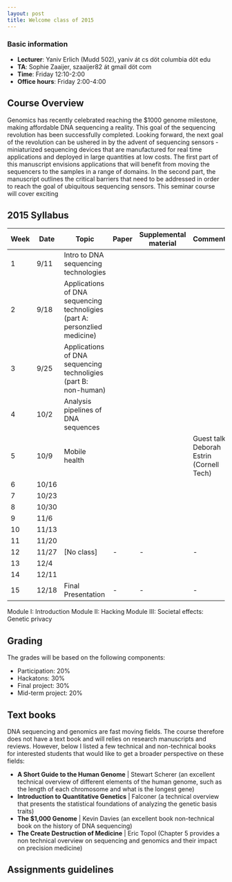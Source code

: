 ```yaml
---
layout: post
title: Welcome class of 2015
---
```



### Basic information
* **Lecturer**: Yaniv Erlich (Mudd 502), yaniv át cs döt columbia döt edu
* **TA**: Sophie Zaaijer, szaaijer82 át gmail döt com
* **Time**: Friday 12:10-2:00
* **Office hours**: Friday 2:00-4:00

## Course Overview

Genomics has recently celebrated reaching the $1000 genome milestone, making 
affordable DNA sequencing a reality. This goal of the sequencing revolution 
has been successfully completed. Looking forward, the next goal of the 
revolution can be ushered in by the advent of sequencing sensors - 
miniaturized sequencing devices that are manufactured for real time 
applications and deployed in large quantities at low costs. The first part of 
this manuscript envisions applications that will benefit from moving the 
sequencers to the samples in a range of domains. In the second part, the 
manuscript outlines the critical barriers that need to be addressed in order 
to reach the goal of ubiquitous sequencing sensors. This seminar course will 
cover exciting



## 2015 Syllabus

| Week | Date   | Topic              | Paper | Supplemental material | Comments | 
|------|--------|--------------------|-------|-----------------------|----------| 
| 1    |  9/11  | Intro to DNA sequencing technologies                   |       |                       |          | 
| 2    |  9/18  | Applications of DNA sequencing technoligies (part A: personzlied medicine)                   |       |                       |          | 
| 3    |  9/25  | Applications of DNA sequencing technoligies (part B: non-human)                   |       |                       |          | 
| 4    |  10/2  | Analysis pipelines of DNA sequences                   |       |                       |          | 
| 5    |  10/9  | Mobile health      |       |                       |Guest talk: Deborah Estrin (Cornell Tech)| 
| 6    |  10/16 |                    |       |                       |          | 
| 7    |  10/23 |                    |       |                       |          | 
| 8    |  10/30 |                    |       |                       |          | 
| 9    |  11/6  |                    |       |                       |          | 
| 10   |  11/13 |                    |       |                       |          | 
| 11   |  11/20 |                    |       |                       |          | 
| 12   |  11/27 | [No class]         | -     | -                     | -        | 
| 13   |  12/4  |                    |       |                       |          | 
| 14   |  12/11 |                    |       |                       |          | 
| 15   |  12/18 |Final Presentation | -     | -                     | -        | 

Module I: Introduction
Module II: Hacking 
Module III: Societal effects:
Genetic privacy

## Grading
The grades will be based on the following components:

+ Participation: 20%
+ Hackatons: 30%
+ Final project: 30%
+ Mid-term project: 20%


## Text books
DNA sequencing and genomics are fast moving fields. The course therefore does 
not have a text book and will relies on research manuscripts and reviews. 
However, below I listed a few technical and non-technical books for interested 
students that would like to get a broader perspective on these fields:


+ **A Short Guide to the Human Genome** | Stewart Scherer (an excellent
  technical overview of different elements of the human genome, such as the 
  length of each chromosome and what is the longest gene)
+ **Introduction to Quantitative Genetics** | Falconer (a technical overview
  that presents the statistical foundations of analyzing the genetic basis 
  traits)
+ **The $1,000 Genome** | Kevin Davies (an excellent book non-technical book
  on the history of DNA sequencing)
+ **The Create Destruction of Medicine** | Eric Topol (Chapter 5 provides a
  non technical overview on sequencing and genomics and their impact on 
  precision medicine)

## Assignments guidelines

